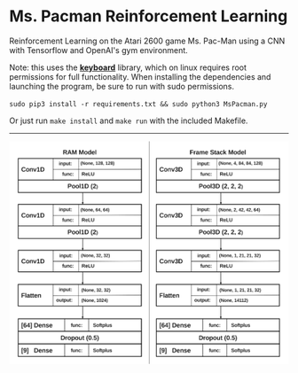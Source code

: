 # Ms. Pacman Reinforcement Learning
Reinforcement Learning on the Atari 2600 game Ms. Pac-Man using a CNN with Tensorflow and OpenAI's gym environment.

Note: this uses the **[keyboard](https://github.com/boppreh/keyboard)** library, which on linux requires root permissions for full functionality. When installing the dependencies and launching the program, be sure to run with sudo permissions. 

`sudo pip3 install -r requirements.txt && sudo python3 MsPacman.py`

Or just run `make install` and `make run` with the included Makefile.

---

![model](model_diagram.svg)
